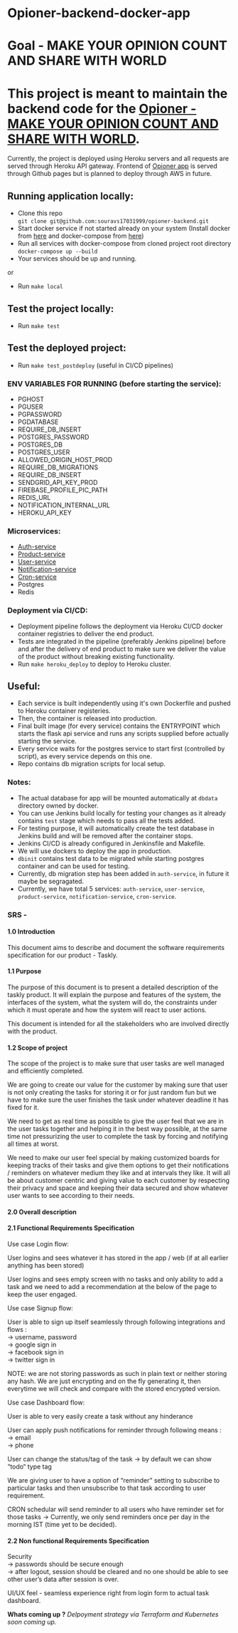 # Opioner-backend-docker-app

# Goal - MAKE YOUR OPINION COUNT AND SHARE WITH WORLD

# This project is meant to maintain the backend code for the [Opioner - MAKE YOUR OPINION COUNT AND SHARE WITH WORLD](https://souravs17031999.github.io/opioner-home).

Currently, the project is deployed using Heroku servers and all requests are served through Heroku API gateway.
Frontend of [Opioner app](https://github.com/souravs17031999/opioner-home) is served through Github pages but is planned to deploy through AWS in future.

## Running application locally:
  
- Clone this repo    
  `git clone git@github.com:souravs17031999/opioner-backend.git`      
- Start docker service if not started already on your system (Install docker from [here](https://www.digitalocean.com/community/tutorials/how-to-install-and-use-docker-on-ubuntu-18-04) and docker-compose from [here](https://www.digitalocean.com/community/tutorials/how-to-install-docker-compose-on-ubuntu-18-04))           
- Run all services with docker-compose from cloned project root directory         
  `docker-compose up --build`      
- Your services should be up and running.  

or 

- Run `make local`

## Test the project locally:

- Run `make test`

## Test the deployed project:

- Run `make test_postdeploy` 
(useful in CI/CD pipelines)

### ENV VARIABLES FOR RUNNING (before starting the service):

- PGHOST
- PGUSER
- PGPASSWORD
- PGDATABASE
- REQUIRE_DB_INSERT
- POSTGRES_PASSWORD
- POSTGRES_DB
- POSTGRES_USER
- ALLOWED_ORIGIN_HOST_PROD
- REQUIRE_DB_MIGRATIONS
- REQUIRE_DB_INSERT
- SENDGRID_API_KEY_PROD
- FIREBASE_PROFILE_PIC_PATH
- REDIS_URL
- NOTIFICATION_INTERNAL_URL
- HEROKU_API_KEY

### Microservices:

- [Auth-service](https://github.com/souravs17031999/opioner-backend/tree/master/auth-service)
- [Product-service](https://github.com/souravs17031999/opioner-backend/tree/master/product-service)
- [User-service](https://github.com/souravs17031999/opioner-backend/tree/master/user-service)
- [Notification-service](https://github.com/souravs17031999/opioner-backend/tree/master/notification-service)
- [Cron-service](https://github.com/souravs17031999/opioner-backend/tree/master/cron-service)
- Postgres
- Redis

### Deployment via CI/CD:

- Deployment pipeline follows the deployment via Heroku CI/CD docker container registries to deliver the end product.
- Tests are integrated in the pipeline (preferably Jenkins pipeline) before and after the delivery of end product to make sure we deliver the value of the product without
breaking existing functionality.
- Run `make heroku_deploy` to deploy to Heroku cluster.

## Useful: 
- Each service is built independently using it's own Dockerfile and pushed to Heroku container registeries.
- Then, the container is released into production.
- Final built image (for every service) contains the ENTRYPOINT which starts the flask api service and runs any scripts supplied before actually starting the service.
- Every service waits for the postgres service to start first (controlled by script), as every service depends on this one.
- Repo contains db migration scripts for local setup.
  
### Notes:      
- The actual database for app will be mounted automatically at `dbdata` directory owned by docker.     
- You can use Jenkins build locally for testing your changes as it already contains `test` stage which needs to pass all the tests added.     
- For testing purpose, it will automatically create the test database in Jenkins build and will be removed after the container stops.   
- Jenkins CI/CD is already configured in Jenkinsfile and Makefile.    
- We will use dockers to deploy the app in production.   
- `dbinit` contains test data to be migrated while starting postgres container and can be used for testing.
- Currently, db migration step has been added in `auth-service`, in future it maybe be segragated.
- Currently, we have total 5 services: `auth-service`, `user-service`, `product-service`, `notification-service`, `cron-service`.  

### SRS -    
#### 1.0 Introduction   
This document aims to describe and document the software requirements specification for our product - Taskly.          

#### 1.1 Purpose
The purpose of this document is to present a detailed description of the taskly product. It will explain the purpose and features of the system, the interfaces of the system, what the system will do, the constraints under which it must operate and how the system will react to user actions.       

This document is intended for all the stakeholders who are involved directly with the product.     

#### 1.2 Scope of project       
The scope of the project is to make sure that user tasks are well managed and efficiently completed.     

We are going to create our value for the customer by making sure that user is not only creating the tasks for storing it or for just random fun but we have to make sure the user finishes the task under whatever deadline it has fixed for it.    

We need to get as real time as possible to give the user feel that we are in the user tasks together and helping it in the best way possible, at the same time not  pressurizing the user to complete the task by forcing and notifying all times at worst.     

We need to make our user feel special by making customized boards for keeping tracks of their tasks and give them options to get their notifications / reminders on whatever medium they like and at intervals they like. It will all be about customer centric and giving value to each customer by respecting their privacy and space and keeping their data secured and show whatever user wants to see according to their needs.    

#### 2.0 Overall description 
#### 2.1 Functional Requirements Specification    
Use case Login flow:    

User logins and sees whatever it has stored in the app / web (if at all earlier anything has been stored)    

User logins and sees empty screen with no tasks and only ability to add a task and we need to add a recommendation at the below of the page to keep the user engaged.    

Use case Signup flow:    

User is able to sign up itself seamlessly through following integrations and flows :     
-> username, password   
-> google sign in    
-> facebook sign in   
-> twitter sign in    

NOTE: we are not storing passwords as such in plain text or neither storing any hash. We are just encrypting and on the fly generating it, then everytime we will check and compare with the stored encrypted version.     

Use case Dashboard flow:      

User is able to very easily create a task without any hinderance    
  
User can apply push notifications for reminder through following means :    
-> email   
-> phone    

User can change the status/tag of the task → by default we can show “todo“ type tag    

We are giving user to have a option of “reminder” setting to subscribe to particular tasks and then unsubscribe to that task according to user requirement.   

CRON schedular will send reminder to all users who have reminder set for those tasks → Currently, we only send reminders once per day in the morning IST (time yet to be decided).    

#### 2.2 Non functional Requirements Specification     
Security    
-> passwords should be secure enough    
-> after logout, session should be cleared and no one should be able to see other user’s data after session is over.    

UI/UX feel - seamless experience right from login form to actual task dashboard.    


**Whats coming up ?**
_Delpoyment strategy via Terraform and Kubernetes soon coming up._
